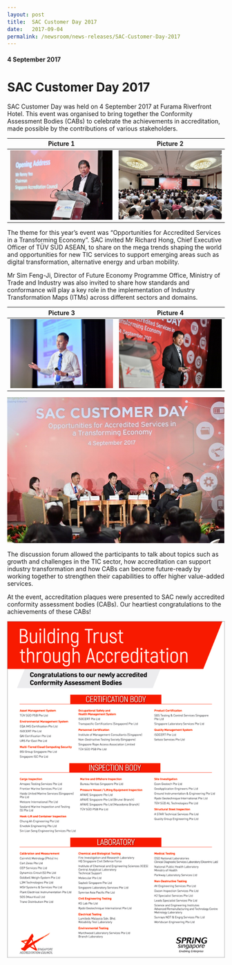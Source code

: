 ```yaml
---
layout: post
title:  SAC Customer Day 2017
date:   2017-09-04
permalink: /newsroom/news-releases/SAC-Customer-Day-2017
---
```

#### 4 September 2017
# **SAC Customer Day 2017**

SAC Customer Day was held on 4 September 2017 at Furama Riverfront Hotel. This event was organised to bring together the Conformity Assessment Bodies (CABs) to celebrate the achievements in accreditation, made possible by the contributions of various stakeholders.

 
Picture 1             |  Picture 2
:-------------------------:|:-------------------------:
![customerday2017_1](/images/customerday2017_1.png)  |  ![customerday2017_2](/images/customerday2017_2.png)

The theme for this year’s event was “Opportunities for Accredited Services in a Transforming Economy”. SAC invited Mr Richard Hong, Chief Executive Officer of TÜV SÜD ASEAN, to share on the mega trends shaping the world and opportunities for new TIC services to support emerging areas such as digital transformation, alternative energy and urban mobility.

Mr Sim Feng-Ji, Director of Future Economy Programme Office, Ministry of Trade and Industry was also invited to share how standards and conformance will play a key role in the implementation of Industry Transformation Maps (ITMs) across different sectors and domains.

Picture 3             |  Picture 4
:-------------------------:|:-------------------------:
![customerday2017_3](/images/customerday2017_3.png)  |  ![customerday2017_4](/images/customerday2017_4.png)

![customerday2017_5](/images/customerday2017_5.png)

The discussion forum allowed the participants to talk about topics such as growth and challenges in the TIC sector, how accreditation can support industry transformation and how CABs can become future-ready by working together to strengthen their capabilities to offer higher value-added services.

At the event, accreditation plaques were presented to SAC newly accredited conformity assessment bodies (CABs). Our heartiest congratulations to the achievements of these CABs!

![customerday2017_6](/images/customerday2017_6.png)
